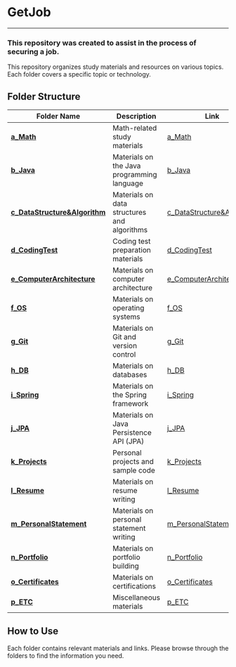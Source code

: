 # GetJob

---

### This repository was created to assist in the process of securing a job.

This repository organizes study materials and resources on various topics. Each folder covers a specific topic or technology.

## Folder Structure

| Folder Name                    | Description                                 | Link                                                                 |
| ------------------------------- | ------------------------------------------- | -------------------------------------------------------------------- |
| [**a_Math**](https://github.com/2897robo/GetJob/tree/main/a_Math)        | Math-related study materials                 | [a_Math](https://github.com/2897robo/GetJob/tree/main/a_Math)        |
| [**b_Java**](https://github.com/2897robo/GetJob/tree/main/b_Java)        | Materials on the Java programming language    | [b_Java](https://github.com/2897robo/GetJob/tree/main/b_Java)        |
| [**c_DataStructure&Algorithm**](https://github.com/2897robo/GetJob/tree/main/c_DataStructure&Algorithm) | Materials on data structures and algorithms   | [c_DataStructure&Algorithm](https://github.com/2897robo/GetJob/tree/main/c_DataStructure&Algorithm) |
| [**d_CodingTest**](https://github.com/2897robo/GetJob/tree/main/d_CodingTest)   | Coding test preparation materials             | [d_CodingTest](https://github.com/2897robo/GetJob/tree/main/d_CodingTest) |
| [**e_ComputerArchitecture**](https://github.com/2897robo/GetJob/tree/main/e_ComputerArchitecture) | Materials on computer architecture            | [e_ComputerArchitecture](https://github.com/2897robo/GetJob/tree/main/e_ComputerArchitecture) |
| [**f_OS**](https://github.com/2897robo/GetJob/tree/main/f_OS)           | Materials on operating systems                | [f_OS](https://github.com/2897robo/GetJob/tree/main/f_OS)           |
| [**g_Git**](https://github.com/2897robo/GetJob/tree/main/g_Git)         | Materials on Git and version control          | [g_Git](https://github.com/2897robo/GetJob/tree/main/g_Git)         |
| [**h_DB**](https://github.com/2897robo/GetJob/tree/main/h_DB)           | Materials on databases                        | [h_DB](https://github.com/2897robo/GetJob/tree/main/h_DB)           |
| [**i_Spring**](https://github.com/2897robo/GetJob/tree/main/i_Spring)   | Materials on the Spring framework             | [i_Spring](https://github.com/2897robo/GetJob/tree/main/i_Spring)   |
| [**j_JPA**](https://github.com/2897robo/GetJob/tree/main/j_JPA)         | Materials on Java Persistence API (JPA)       | [j_JPA](https://github.com/2897robo/GetJob/tree/main/j_JPA)         |
| [**k_Projects**](https://github.com/2897robo/GetJob/tree/main/k_Projects)     | Personal projects and sample code             | [k_Projects](https://github.com/2897robo/GetJob/tree/main/k_Projects)     |
| [**l_Resume**](https://github.com/2897robo/GetJob/tree/main/l_Resume)         | Materials on resume writing                   | [l_Resume](https://github.com/2897robo/GetJob/tree/main/l_Resume)         |
| [**m_PersonalStatement**](https://github.com/2897robo/GetJob/tree/main/m_PersonalStatement) | Materials on personal statement writing       | [m_PersonalStatement](https://github.com/2897robo/GetJob/tree/main/m_PersonalStatement) |
| [**n_Portfolio**](https://github.com/2897robo/GetJob/tree/main/n_Portfolio)   | Materials on portfolio building               | [n_Portfolio](https://github.com/2897robo/GetJob/tree/main/n_Portfolio)   |
| [**o_Certificates**](https://github.com/2897robo/GetJob/tree/main/o_Certificates) | Materials on certifications                   | [o_Certificates](https://github.com/2897robo/GetJob/tree/main/o_Certificates) |
| [**p_ETC**](https://github.com/2897robo/GetJob/tree/main/p_ETC)           | Miscellaneous materials                       | [p_ETC](https://github.com/2897robo/GetJob/tree/main/p_ETC)           |

## How to Use

Each folder contains relevant materials and links. Please browse through the folders to find the information you need.
